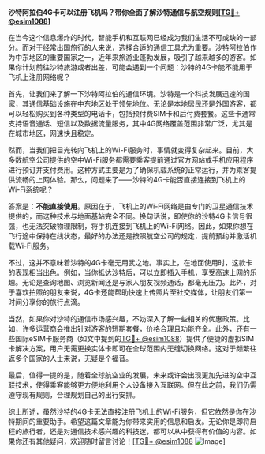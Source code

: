 **沙特阿拉伯4G卡可以注册飞机吗？带你全面了解沙特通信与航空规则[[TG💪+ @esim1088](https://t.me/s/esim1088)]**

在当今这个信息爆炸的时代，智能手机和互联网已经成为我们生活不可或缺的一部分。而对于经常出国旅行的人来说，选择合适的通信工具尤为重要。沙特阿拉伯作为中东地区的重要国家之一，近年来旅游业蓬勃发展，吸引了越来越多的游客。如果你计划前往沙特旅游或者出差，可能会遇到一个问题：沙特的4G卡能不能用于飞机上注册网络呢？

首先，让我们来了解一下沙特阿拉伯的通信环境。沙特是一个科技发展迅速的国家，其通信基础设施在中东地区处于领先地位。无论是本地居民还是外国游客，都可以轻松购买到各种类型的电话卡，包括预付费SIM卡和后付费套餐。这些卡通常支持语音通话、短信以及数据流量服务，其中4G网络覆盖范围非常广泛，尤其是在城市地区，网速快且稳定。

然而，当我们把目光转向飞机上的Wi-Fi服务时，事情就变得复杂起来。目前，大多数航空公司提供的空中Wi-Fi服务都需要乘客提前通过官方网站或手机应用程序进行预订并支付费用。这种方式主要是为了确保机载系统的正常运行，并为乘客提供流畅的上网体验。那么，问题来了——沙特的4G卡能否直接连接到飞机上的Wi-Fi系统呢？

答案是：**不能直接使用**。原因在于，飞机上的Wi-Fi网络是由专门的卫星通信技术提供的，而这种技术与地面基站完全不同。换句话说，即使你的沙特4G卡信号很强，也无法突破物理限制，将手机连接到飞机上的Wi-Fi网络。因此，如果你想在飞行途中保持在线状态，最好的办法还是按照航空公司的规定，提前预约并激活机载Wi-Fi服务。

不过，这并不意味着沙特的4G卡毫无用武之地。事实上，在地面使用时，这款卡的表现相当出色。例如，当你抵达沙特后，可以立即插入手机，享受高速上网的乐趣。无论是查询地图、浏览新闻还是与家人朋友视频通话，都毫无压力。此外，对于喜欢拍照的朋友来说，4G卡还能帮助快速上传照片至社交媒体，让朋友们第一时间分享你的旅行点滴。

当然，如果你对沙特的通信市场感兴趣，不妨深入了解一些相关的优惠政策。比如，许多运营商会推出针对游客的短期套餐，价格合理且功能齐全。此外，还有一些国际eSIM卡服务商（如文中提到的[TG💪+ @esim1088](https://t.me/s/esim1088)）提供了便捷的虚拟SIM卡解决方案，用户无需更换实体卡即可在全球范围内无缝切换网络。这对于频繁往返多个国家的人士来说，无疑是个福音。

最后，值得一提的是，随着全球航空业的发展，未来或许会出现更加先进的空中互联技术，使得乘客能够更方便地利用个人设备接入互联网。但在此之前，我们仍需遵守现有规则，合理规划自己的出行安排。

综上所述，虽然沙特的4G卡无法直接注册飞机上的Wi-Fi服务，但它依然是你在沙特期间的重要助手。希望这篇文章能为你带来实用的信息和启发。无论你是即将启程的旅行者，还是对通信技术感兴趣的科技迷，都可以从中获得有价值的内容。如果你还有其他疑问，欢迎随时留言讨论！[[TG💪+ @esim1088](https://t.me/s/esim1088) ![Image](https://i.postimg.cc/4NQfJmqS/Snipaste-2025-05-13-00-14-12.png)]